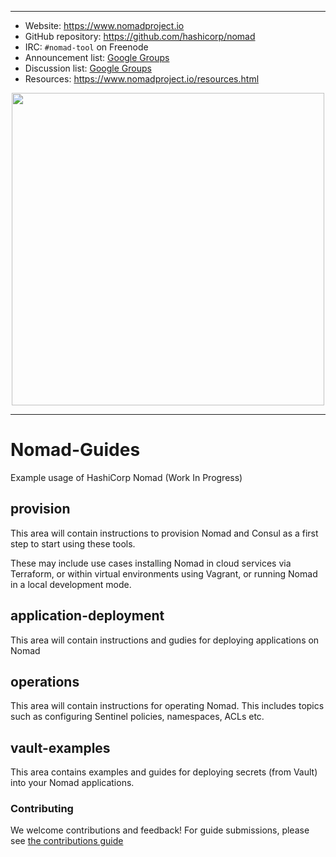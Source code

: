 
----
-	Website: https://www.nomadproject.io
-   GitHub repository: https://github.com/hashicorp/nomad
-	IRC: `#nomad-tool` on Freenode
-	Announcement list: [Google Groups](https://groups.google.com/group/hashicorp-announce)
-	Discussion list: [Google Groups](https://groups.google.com/group/nomad-tool)
-   Resources: https://www.nomadproject.io/resources.html

<p align="center" style="text-align:center;">
  <img src="https://cdn.rawgit.com/hashicorp/nomad/master/website/source/assets/images/logo-text.svg" width="500" />
</p>

----  

# Nomad-Guides
Example usage of HashiCorp Nomad (Work In Progress)

## provision
This area will contain instructions to provision Nomad and Consul as a first step to start using these tools.

These may include use cases installing Nomad in cloud services via Terraform, or within virtual environments using Vagrant, or running Nomad in a local development mode.  

## application-deployment
This area will contain instructions and gudies for deploying applications on Nomad

## operations
This area will contain instructions for operating Nomad. This includes topics such as configuring Sentinel policies, namespaces, ACLs etc.

## vault-examples
This area contains examples and guides for deploying secrets (from Vault) into your Nomad applications.

### Contributing
We welcome contributions and feedback!  For guide submissions, please see [the contributions guide](CONTRIBUTING.md)